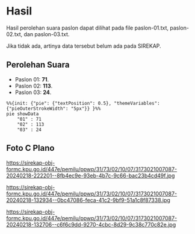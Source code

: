 # Hasil

Hasil perolehan suara paslon dapat dilihat pada file paslon-01.txt, paslon-02.txt, dan paslon-03.txt.

Jika tidak ada, artinya data tersebut belum ada pada SIREKAP.

## Perolehan Suara

 * Paslon 01: **71**.
 * Paslon 02: **113**.
 * Paslon 03: **24**.

```mermaid
%%{init: {"pie": {"textPosition": 0.5}, "themeVariables": {"pieOuterStrokeWidth": "5px"}} }%%
pie showData
    "01" : 71
    "02" : 113
    "03" : 24
```
## Foto C Plano

https://sirekap-obj-formc.kpu.go.id/447e/pemilu/ppwp/31/73/02/10/07/3173021007087-20240218-222201--8fb4ec9e-93eb-4b7c-9c66-bac23b4cd49f.jpg

https://sirekap-obj-formc.kpu.go.id/447e/pemilu/ppwp/31/73/02/10/07/3173021007087-20240218-132934--0bc47086-feca-41c2-9bf9-51a1c8f87338.jpg

https://sirekap-obj-formc.kpu.go.id/447e/pemilu/ppwp/31/73/02/10/07/3173021007087-20240218-132706--c6f6c9dd-9270-4cbc-8d29-9c38c770c82e.jpg
